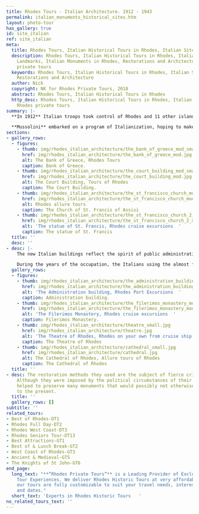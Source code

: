 ```yaml
---
title: Rhodes Tours - Italian Architecture. 1912 - 1943
permalink: italian_monuments_historical_sites.htm
layout: photo-tour
has_gallery: true
id: site_italian
ref: site_italian
meta:
  title: Rhodes Tours, Italian Historical Tours in Rhodes, Italian Sites and Landmarks
  description: Rhodes Tours, Italian Historical Tours in Rhodes, Italian Sites and
    Landmarks, Italian Monuments in Rhodes, Restorations and Architecture, Rhodes
    private tours
  keywords: Rhodes Tours, Italian Historical Tours in Rhodes, Italian Sites and Landmarks,
    Restorations and Architecture
  author: Nick
  copyright: NK for Rhodes Private Tours, 2018
  abstract: Rhodes Tours, Italian Historical Tours in Rhodes
  http_desc: Rhodes Tours, Italian Historical Tours in Rhodes, Italian Sites and Landmarks,
    Rhodes private tours
summary: |-
  **In 1912** Italian troops took control of Rhodes and 11 other islands in the Dodecanese. They established an Italian colony known as “**Isole Italiane dell’Egeo**” (Italian Islands of the Aegean Sea).  In the 1930s, there was remarkable economic growth as a result of investments made to the infrastructure of the island by the Italians. They continued to occupy the islands into WWII.

  **Mussolini** embarked on a program of Italianization, hoping to make Rhodes a modern transportation hub that would serve as a focal point for the spread of Italian culture in the East. The presence of the Italians on Rhodes remains visible in the many and varied buildings constructed under their command.
sections:
- gallery_rows:
  - figures:
    - thumb: img/rhodes_italian_architecture/the_bank_of_greece_mod_small.jpg
      href: img/rhodes_italian_architecture/the_bank_of_greece_mod.jpg
      alt: The Bank of Greece, Rhodes Tours
      caption: Bank of Greece.
    - thumb: img/rhodes_italian_architecture/the_court_building_mod_small.jpg
      href: img/rhodes_italian_architecture/the_court_building_mod.jpg
      alt: The Court Building, Tours of Rhodes
      caption: The Court Building.
    - thumb: img/rhodes_italian_architecture/the_st_francisco_church_mod_small.jpg
      href: img/rhodes_italian_architecture/the_st_francisco_church_mod.jpg
      alt: Rhodes allure tours
      caption: The Church of St. Francis of Assisi
    - thumb: img/rhodes_italian_architecture/the_st_francisco_church_2_mod_small.png
      href: img/rhodes_italian_architecture/the_st_francisco_church_2_mod.jpg
      alt: 'The statue of St. Francis, Rhodes cruise excursions  '
      caption: The statue of St. Francis
  title: ''
  desc: ''
- desc: |-
    The new Italian buildings reflect the spirit of public administration, and set new benchmarks in the urban landscape. All this public buildings are samples of a colonial policy and are closely linked to the presence of two general governors, equally active, but diametrically opposed in their choices in architecture, **Mario Lago (1924-1936)** and **Cesare Maria De Vechi (1936-1943).**

    During the years of the occupation, the Italians using the almost free local labor force, they also carried out an extensive program of restorations. The fortification walls were consolidated and conserved for their entire length.  They preserved what was left from the Knights' period, and destroyed all Ottoman buildings. They reconstructed the Grand Master's Palace, the Knights' Hospital, and the Filerimos, also the Ottoman additions were removed from the ecclesiastical monuments in the town.
  gallery_rows:
  - figures:
    - thumb: img/rhodes_italian_architecture/the_administration_building_mod_small.jpg
      href: img/rhodes_italian_architecture/the_administration_building_mod.jpg
      alt: 'The Administration building, Rhodes Port Excursions  '
      caption: Administration building.
    - thumb: img/rhodes_italian_architecture/the_filerimos_monastery_mod_small.jpg
      href: img/rhodes_italian_architecture/the_filerimos_monastery_mod.jpg
      alt: 'The Filerimos Monastery, Rhodes cruise excursions  '
      caption: Filerimos Monastery.
    - thumb: img/rhodes_italian_architecture/theatre_small.jpg
      href: img/rhodes_italian_architecture/theatre.jpg
      alt: 'The Theatre of Rhodes, Rhodes on your own from cruise ship '
      caption: The Theatre of Rhodes
    - thumb: img/rhodes_italian_architecture/cathedral_small.jpg
      href: img/rhodes_italian_architecture/cathedral.jpg
      alt: The Cathedral of Rhodes, Allure tours of Rhodes
      caption: The Cathedral of Rhodes
  title: ''
- desc: The restoration methods they used are the subject of fierce criticism today.
    Although they were imposed by the political circumstances of their day, they nevertheless
    helped to preserve many monuments that would possibly not otherwise have survived
    to the present.
  title: ''
  gallery_rows: []
subtitle: ''
related_tours:
- Best of Rhodes-DT1
- Rhodes Full Day-DT2
- Rhodes West Coast-DT3
- Rhodes Seniors Tour-DT13
- Best Attractions-GT1
- Best of & Lunch Break-GT2
- West Coast of Rhodes-GT3
- Ancient & Medieval-GT5
- The Knights of St John-GT6
end_page:
  long_text: "**“Rhodes Private Tours”** is a Leading Provider of Exclusive and Personalized
    Tour Experiences. We deliver Rhodes Historic Tours at very affordable rates. All
    our tours are fully customizable to suit your travel needs, interests, schedules,
    and dates."
  short_text: 'Experts in Rhodes Historic Tours   '
no_related_tours_text: ''
---
```


